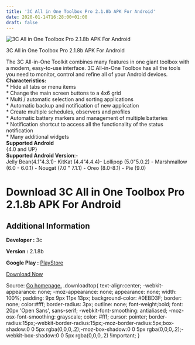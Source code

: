 ```yaml
---
title: '3C All in One Toolbox Pro 2.1.8b APK For Android'
date: 2020-01-14T16:28:00+01:00
draft: false
---
```


![3C All in One Toolbox Pro 2.1.8b APK For Android](https://i1.wp.com/apkhome.net/wp-content/uploads/2020/01/3C-All-in-One-Toolbox-Pro-2.1.8b.png "3C All in One Toolbox Pro 2.1.8b APK For Android")

  

3C All in One Toolbox Pro 2.1.8b APK For Android

The 3C All-in-One Toolkit combines many features in one giant toolbox with a modern, easy-to-use interface. 3C All-in-One Toolbox has all the tools you need to monitor, control and refine all of your Android devices.  
**Characteristics:**  
\* Hide all tabs or menu items  
\* Change the main screen buttons to a 4x6 grid  
\* Multi / automatic selection and sorting applications  
\* Automatic backup and notification of new application  
\* Create multiple schedules, observers and profiles  
\* Automatic battery markers and management of multiple batteries  
\* Notification shortcut to access all the functionality of the status notification  
\* Many additional widgets  
**Supported Android**  
{4.0 and UP}  
**Supported Android Version**:-  
Jelly Bean(4.1"4.3.1)- KitKat (4.4"4.4.4)- Lollipop (5.0"5.0.2) - Marshmallow (6.0 - 6.0.1) - Nougat (7.0 " 7.1.1) - Oreo (8.0-8.1) - Pie (9.0)

Download 3C All in One Toolbox Pro 2.1.8b APK For Android
=========================================================

Additional Information
----------------------

**Developer :** 3c

**Version :** 2.1.8b

**Google Play :** [PlayStore](https://play.google.com/store/apps/details?id=ccc71.at.free)

  

[Download Now](https://store4app.co/post/3c-all-in-one-toolbox-pro-2-1-8b-apk-for-android_1579015172)

  
Source: [Go homepage.](https://store4app.co/post/3c-all-in-one-toolbox-pro-2-1-8b-apk-for-android_1579015172) .downloadtop{ text-align:center; -webkit-appearance: none; -moz-appearance: none; appearance: none; width: 100%; padding: 9px 9px 11px 13px; background-color: #0EBD3F; border: none; color:#fff; border-radius: 3px; outline: none; font-weight;bold; font: 20px 'Open Sans', sans-serif; -webkit-font-smoothing: antialiased; -moz-osx-font-smoothing: grayscale; color: #fff; cursor: pointer; border-radius:15px;-webkit-border-radius:15px;-moz-border-radius:5px;box-shadow:0 0 5px rgba(0,0,0,.2);-moz-box-shadow:0 0 5px rgba(0,0,0,.2);-webkit-box-shadow:0 0 5px rgba(0,0,0,.2) !important; }